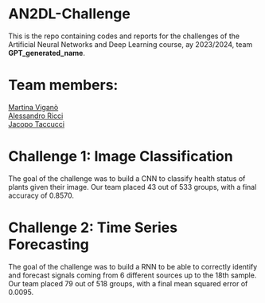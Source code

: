 # AN2DL-Challenge
This is the repo containing codes and reports for the challenges of the Artificial Neural Networks and Deep Learning course, ay 2023/2024, team **GPT_generated_name**.

# Team members:
[Martina Viganò](https://github.com/MartinaVigano)\
[Alessandro Ricci](https://github.com/alessandro-ricci-16)\
[Jacopo Taccucci](https://github.com/darumaseye)

# Challenge 1: Image Classification
The goal of the challenge was to build a CNN to classify health status of plants given their image. Our team placed 43 out of 533 groups, with a final accuracy of 0.8570.

# Challenge 2: Time Series Forecasting
The goal of the challenge was to build a RNN to be able to correctly identify and forecast signals coming from 6 different sources up to the 18th sample. Our team placed 79 out of 518 groups, with a final mean squared error of 0.0095.

